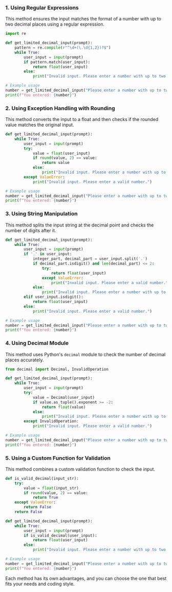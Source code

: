 ### 1. Using Regular Expressions
This method ensures the input matches the format of a number with up to two decimal places using a regular expression.

```python
import re

def get_limited_decimal_input(prompt):
    pattern = re.compile(r"^\d+(\.\d{1,2})?$")
    while True:
        user_input = input(prompt)
        if pattern.match(user_input):
            return float(user_input)
        else:
            print("Invalid input. Please enter a number with up to two decimal places.")

# Example usage
number = get_limited_decimal_input("Please enter a number with up to two decimal places: ")
print(f"You entered: {number}")
```

### 2. Using Exception Handling with Rounding
This method converts the input to a float and then checks if the rounded value matches the original input.

```python
def get_limited_decimal_input(prompt):
    while True:
        user_input = input(prompt)
        try:
            value = float(user_input)
            if round(value, 2) == value:
                return value
            else:
                print("Invalid input. Please enter a number with up to two decimal places.")
        except ValueError:
            print("Invalid input. Please enter a valid number.")

# Example usage
number = get_limited_decimal_input("Please enter a number with up to two decimal places: ")
print(f"You entered: {number}")
```

### 3. Using String Manipulation
This method splits the input string at the decimal point and checks the number of digits after it.

```python
def get_limited_decimal_input(prompt):
    while True:
        user_input = input(prompt)
        if '.' in user_input:
            integer_part, decimal_part = user_input.split('.')
            if decimal_part.isdigit() and len(decimal_part) <= 2:
                try:
                    return float(user_input)
                except ValueError:
                    print("Invalid input. Please enter a valid number.")
            else:
                print("Invalid input. Please enter a number with up to two decimal places.")
        elif user_input.isdigit():
            return float(user_input)
        else:
            print("Invalid input. Please enter a valid number.")

# Example usage
number = get_limited_decimal_input("Please enter a number with up to two decimal places: ")
print(f"You entered: {number}")
```

### 4. Using Decimal Module
This method uses Python's `decimal` module to check the number of decimal places accurately.

```python
from decimal import Decimal, InvalidOperation

def get_limited_decimal_input(prompt):
    while True:
        user_input = input(prompt)
        try:
            value = Decimal(user_input)
            if value.as_tuple().exponent >= -2:
                return float(value)
            else:
                print("Invalid input. Please enter a number with up to two decimal places.")
        except InvalidOperation:
            print("Invalid input. Please enter a valid number.")

# Example usage
number = get_limited_decimal_input("Please enter a number with up to two decimal places: ")
print(f"You entered: {number}")
```

### 5. Using a Custom Function for Validation
This method combines a custom validation function to check the input.

```python
def is_valid_decimal(input_str):
    try:
        value = float(input_str)
        if round(value, 2) == value:
            return True
    except ValueError:
        return False
    return False

def get_limited_decimal_input(prompt):
    while True:
        user_input = input(prompt)
        if is_valid_decimal(user_input):
            return float(user_input)
        else:
            print("Invalid input. Please enter a number with up to two decimal places.")

# Example usage
number = get_limited_decimal_input("Please enter a number with up to two decimal places: ")
print(f"You entered: {number}")
```

Each method has its own advantages, and you can choose the one that best fits your needs and coding style.